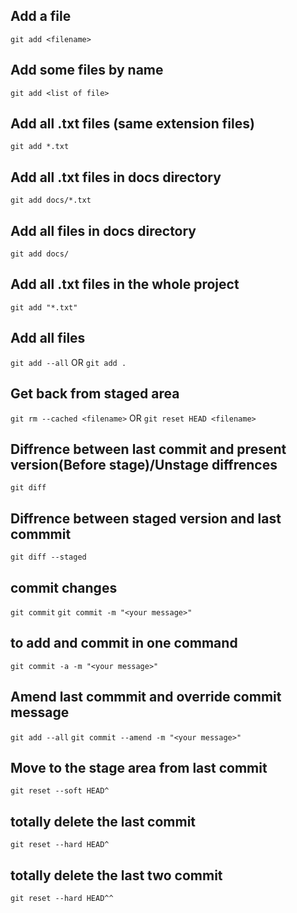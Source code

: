 ## Add a file 
`git add <filename>`

## Add some files by name
`git add <list of file>`

## Add all .txt files (same extension files)
`git add *.txt`

## Add all .txt files in docs directory
`git add docs/*.txt`

## Add all files in docs directory
`git add docs/`

## Add all .txt files in the whole project
`git add "*.txt"`

## Add all files 
`git add --all`
OR
`git add .`

## Get back from staged area
`git rm --cached <filename>`
OR
`git reset HEAD <filename>`

## Diffrence between last commit and present version(Before stage)/Unstage diffrences
`git diff`

## Diffrence between staged version and last commmit
`git diff --staged`

## commit changes
`git commit`
`git commit -m "<your message>"`

## to add and commit in one command
`git commit -a -m "<your message>"`

## Amend last commmit and override commit message
`git add --all`
`git commit --amend -m "<your message>"`

## Move to the stage area from last commit 
`git reset --soft HEAD^`

## totally delete the last commit 
`git reset --hard HEAD^`

## totally delete the last two commit 
`git reset --hard HEAD^^`